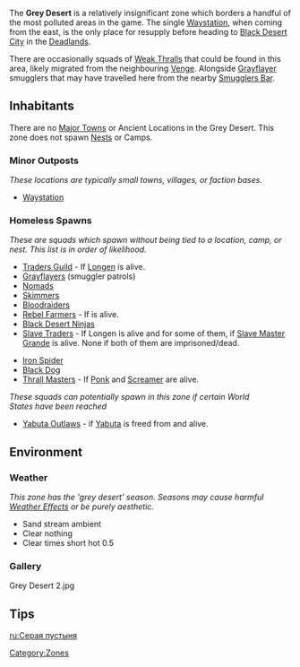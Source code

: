 The **Grey Desert** is a relatively insignificant zone which borders a
handful of the most polluted areas in the game. The single [](02%20-%20Projects%20&%20Wikis/Kenshi/Kenshi%20Wiki/Kenshi%20Wiki%20Template/Tech_Hunters.md) [Waystation](Waystation.md "wikilink"),
when coming from the east, is the only place for resupply before heading
to [Black Desert City](Black_Desert_City.md "wikilink") in the
[Deadlands](Deadlands.md "wikilink").

There are occasionally squads of [Weak Thralls](Weak_Thrall.md "wikilink")
that could be found in this area, likely migrated from the neighbouring
[Venge](Venge.md "wikilink"). Alongside
[Grayflayer](Grayflayers.md "wikilink") smugglers that may have travelled
here from the nearby [Smugglers Bar](Smugglers_Bar.md "wikilink").

## Inhabitants

There are no [Major Towns](Major_Towns.md "wikilink") or Ancient Locations
in the Grey Desert. This zone does not spawn [Nests](Nest.md "wikilink") or
Camps.

### Minor Outposts

*These locations are typically small towns, villages, or faction bases.*

- [Waystation](Waystation_(Grey_Desert).md "wikilink")

### Homeless Spawns

*These are squads which spawn without being tied to a location, camp, or
nest. This list is in order of likelihood.*

- [Traders Guild](Traders_Guild.md "wikilink") - If
  [Longen](Longen.md "wikilink") is alive.
- [Grayflayers](Grayflayers.md "wikilink") (smuggler patrols)
- [Nomads](Nomads.md "wikilink")
- [Skimmers](Skimmer.md "wikilink")
- [Bloodraiders](Bloodraiders.md "wikilink")
- [Rebel Farmers](Rebel_Farmers.md "wikilink") - If [](Emperor_Tengu.md) is alive.
- [Black Desert Ninjas](Black_Desert_Ninjas.md "wikilink")
- [Slave Traders](02%20-%20Projects%20&%20Wikis/Kenshi/Kenshi%20Wiki/Kenshi%20Wiki%20Template/Slave_Traders.md "wikilink") - If Longen is alive and for
  some of them, if [Slave Master Grande](Slave_Master_Grande.md "wikilink")
  is alive. None if both of them are imprisoned/dead.

<!-- -->

- [Iron Spider](Iron_Spider.md "wikilink")
- [Black Dog](Black_Dog.md "wikilink")
- [Thrall Masters](Thrall_Masters.md "wikilink") - If
  [Ponk](Ponk.md "wikilink") and [Screamer](Screamer_the_False.md "wikilink")
  are alive.

*These squads can potentially spawn in this zone if certain World
States have been reached*

- [Yabuta Outlaws](02%20-%20Projects%20&%20Wikis/Kenshi/Kenshi%20Wiki/Kenshi%20Wiki%20Template/Yabuta_Outlaws.md "wikilink") - if
  [Yabuta](Yabuta_of_the_Sands.md "wikilink") is freed from [](Tengu's_Vault.md) and alive.

## Environment

### Weather

*This zone has the 'grey desert' season. Seasons may cause harmful
[Weather Effects](Weather_Effects.md "wikilink") or be purely aesthetic.*

- Sand stream ambient
- Clear nothing
- Clear times short hot 0.5

### Gallery

Grey Desert 2.jpg

## Tips

[ru:Серая пустыня](ru:Серая_пустыня "wikilink")

[Category:Zones](Category:Zones "wikilink")
